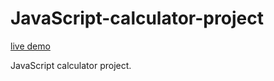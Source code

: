 # JavaScript-calculator-project

[live demo](https://luohaoliu.github.io/freecodecamp-JavaScript-calculator/)

JavaScript calculator project.
